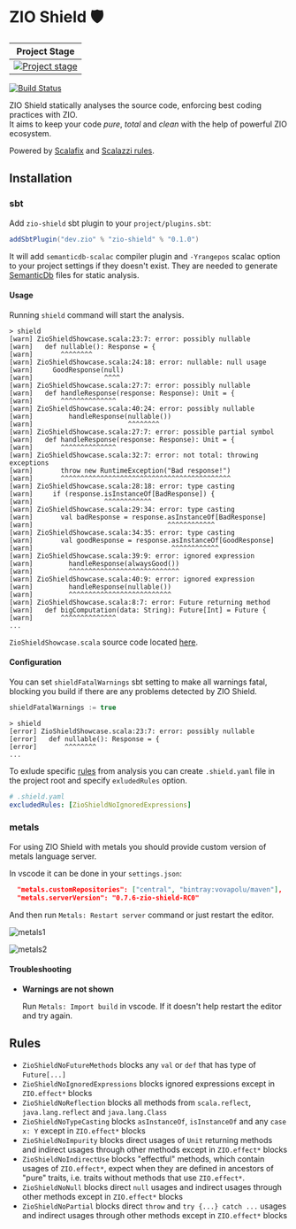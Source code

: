 # ZIO Shield :shield:

| Project Stage                         |
| ------------------------------------- |
| [![Project stage][Stage]][Stage-Page] |

[![Build Status](https://travis-ci.com/vovapolu/zio-shield.svg?token=v3sLpmndNBqRuuwBdToF&branch=master)](https://travis-ci.com/vovapolu/zio-shield)

ZIO Shield statically analyses the source code, enforcing best coding practices with ZIO.  
It aims to keep your code _pure_, _total_ and _clean_ with the help of powerful ZIO ecosystem. 

Powered by [Scalafix](https://scalacenter.github.io/scalafix/) and [Scalazzi rules](https://github.com/scalaz/scalazzi).

## Installation 

### sbt
Add `zio-shield` sbt plugin to your `project/plugins.sbt`:
```sbt
addSbtPlugin("dev.zio" % "zio-shield" % "0.1.0")
```

It will add `semanticdb-scalac` compiler plugin and `-Yrangepos` scalac option 
to your project settings if they doesn't exist. 
They are needed to generate [SemanticDb](https://scalameta.org/docs/semanticdb/guide.html) 
files for static analysis.  

#### Usage

Running `shield` command will start the analysis. 
```
> shield
[warn] ZioShieldShowcase.scala:23:7: error: possibly nullable
[warn]   def nullable(): Response = {
[warn]       ^^^^^^^^
[warn] ZioShieldShowcase.scala:24:18: error: nullable: null usage
[warn]     GoodResponse(null)
[warn]                  ^^^^
[warn] ZioShieldShowcase.scala:27:7: error: possibly nullable
[warn]   def handleResponse(response: Response): Unit = {
[warn]       ^^^^^^^^^^^^^^
[warn] ZioShieldShowcase.scala:40:24: error: possibly nullable
[warn]         handleResponse(nullable())
[warn]                        ^^^^^^^^
[warn] ZioShieldShowcase.scala:27:7: error: possible partial symbol
[warn]   def handleResponse(response: Response): Unit = {
[warn]       ^^^^^^^^^^^^^^
[warn] ZioShieldShowcase.scala:32:7: error: not total: throwing exceptions
[warn]       throw new RuntimeException("Bad response!")
[warn]       ^^^^^^^^^^^^^^^^^^^^^^^^^^^^^^^^^^^^^^^^^^^
[warn] ZioShieldShowcase.scala:28:18: error: type casting
[warn]     if (response.isInstanceOf[BadResponse]) {
[warn]                  ^^^^^^^^^^^^
[warn] ZioShieldShowcase.scala:29:34: error: type casting
[warn]       val badResponse = response.asInstanceOf[BadResponse]
[warn]                                  ^^^^^^^^^^^^
[warn] ZioShieldShowcase.scala:34:35: error: type casting
[warn]       val goodResponse = response.asInstanceOf[GoodResponse]
[warn]                                   ^^^^^^^^^^^^
[warn] ZioShieldShowcase.scala:39:9: error: ignored expression
[warn]         handleResponse(alwaysGood())
[warn]         ^^^^^^^^^^^^^^^^^^^^^^^^^^^^
[warn] ZioShieldShowcase.scala:40:9: error: ignored expression
[warn]         handleResponse(nullable())
[warn]         ^^^^^^^^^^^^^^^^^^^^^^^^^^
[warn] ZioShieldShowcase.scala:8:7: error: Future returning method
[warn]   def bigComputation(data: String): Future[Int] = Future {
[warn]       ^^^^^^^^^^^^^^
...
```

`ZioShieldShowcase.scala` source code located [here](shield-api/src/test/scala/zio/shield/rules/examples/ZioShieldShowcase.scala).

#### Configuration

You can set `shieldFatalWarnings` sbt setting to make all warnings fatal,
blocking you build if there are any problems detected by ZIO Shield. 
```sbt
shieldFatalWarnings := true
```
```
> shield
[error] ZioShieldShowcase.scala:23:7: error: possibly nullable
[error]   def nullable(): Response = {
[error]       ^^^^^^^^
...
```

To exlude specific [rules](#rules) from analysis you can create `.shield.yaml` file in the project root and specify `exludedRules` option. 
```yaml
# .shield.yaml
excludedRules: [ZioShieldNoIgnoredExpressions]
```

### metals
For using ZIO Shield with metals you should provide custom version of metals language server. 

In vscode it can be done in your `settings.json`:
```json
  "metals.customRepositories": ["central", "bintray:vovapolu/maven"],
  "metals.serverVersion": "0.7.6-zio-shield-RC0"
```
And then run `Metals: Restart server` command or just restart the editor.

![metals1](docs/images/metals1.png)


![metals2](docs/images/metals2.png)

#### Troubleshooting

- **Warnings are not shown**

  Run `Metals: Import build` in vscode. If it doesn't help restart the editor and try again. 

## Rules 
- `ZioShieldNoFutureMethods` blocks any `val` or `def` that has type of `Future[...]`
- `ZioShieldNoIgnoredExpressions` blocks ignored expressions except in `ZIO.effect*` blocks 
- `ZioShieldNoReflection`  blocks all methods from `scala.reflect`, `java.lang.reflect` and `java.lang.Class`
- `ZioShieldNoTypeCasting`  blocks `asInstanceOf`, `isInstanceOf` and any `case x: Y` except in `ZIO.effect*` blocks
- `ZioShieldNoImpurity`  blocks direct usages of `Unit` returning methods and indirect usages through other methods except in `ZIO.effect*` blocks
- `ZioShieldNoIndirectUse`  blocks "effectful" methods, which contain usages of `ZIO.effect*`, 
expect when they are defined in ancestors of "pure" traits, i.e. traits without methods that use `ZIO.effect*`.
- `ZioShieldNoNull` blocks direct `null` usages and indirect usages through other methods except in `ZIO.effect*` blocks
- `ZioShieldNoPartial` blocks direct `throw` and `try {...} catch ...` usages and indirect usages through other methods except in `ZIO.effect*` blocks



[Stage]: https://img.shields.io/badge/Project%20Stage-Experimental-yellow.svg
[Stage-Page]: https://github.com/zio/zio/wiki/Project-Stages
